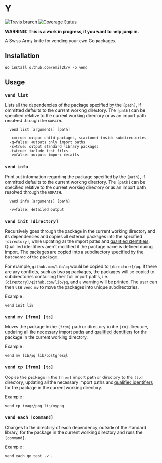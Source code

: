 # Y
[![Travis
branch](https://img.shields.io/travis/emil2k/y.svg?style=flat)](https://travis-ci.org/emil2k/y)
[![Coverage
Status](https://img.shields.io/coveralls/emil2k/y.svg?style=flat)](https://coveralls.io/r/emil2k/y)

**WARNING: This is a work in progress, if you want to help jump in.**

A Swiss Army knife for vending your own Go packages.

## Installation

```
go install github.com/emil2k/y -o vend
```

## Usage

### `vend list`

Lists all the dependencies of the package specified by the `[path]`, if ommitted
defaults to the current working directory. The `[path]` can be specified
relative to the current working directory or as an import path resolved through
the `GOPATH`.

```
  vend list [arguments] [path]

  -c=true: output child packages, stationed inside subdirectories
  -q=false: outputs only import paths
  -s=true: output standard library packages
  -t=true: include test files
  -v=false: outputs import details
```

### `vend info`

Print out information regarding the package specified by the `[path]`, if
ommitted defaults to the current working directory. The `[path]` can be
specified relative to the current working directory or as an import path
resolved through the `GOPATH`.

```
  vend info [arguments] [path]

  -v=false: detailed output
```

### `vend init [directory]`

Recursively goes through the package in the current working directory and its
dependencies and copies all external packages into the specified `[directory]`,
while updating all the import paths and [qualified
identifiers](https://golang.org/ref/spec#Qualified_identifiers). Qualified
identifiers aren't modified if the package name is defined during import. The
packages are copied into a subdirectory specified by the basename of the
package.

For example, `github.com/lib/pq` would be copied to `[directory]/pq`. If there
are any conflicts, such as two `pq` packages, the packages will be copied to
subdirectories containing their full import paths, i.e.
`[directory]/github.com/lib/pq`, and a warning will be printed. The user can
then use `vend mv` to move the packages into unique subdirectories.

Example :

```
vend init lib
```

### `vend mv [from] [to]`

Moves the package in the `[from]` path or directory to the `[to]` directory,
updating all the necessary import paths and [qualified
identifiers](https://golang.org/ref/spec#Qualified_identifiers) for the package
in the current working directory.

Example :

```
vend mv lib/pq lib/postgresql
```

### `vend cp [from] [to]`

Copies the package in the `[from]` import path or directory to the `[to]`
directory, updating all the necessary import paths and [qualified
identifiers](https://golang.org/ref/spec#Qualified_identifiers) for the package
in the current working directory.

Example :

```
vend cp image/png lib/mypng
```

### `vend each [command]`

Changes to the directory of each dependency, outside of the standard library,
for the package in the current working directory and runs the `[command]`.

Example :

```
vend each go test -v .
```
